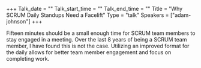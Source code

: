 +++
Talk_date = ""
Talk_start_time = ""
Talk_end_time = ""
Title = "Why SCRUM Daily Standups Need a Facelift"
Type = "talk"
Speakers = ["adam-johnson"]
+++

Fifteen minutes should be a small enough time for SCRUM team members to stay engaged in a meeting. Over the last 8 years of being a SCRUM team member, I have found this is not the case. Utilizing an improved format for the daily allows for better team member engagement and focus on completing work.
